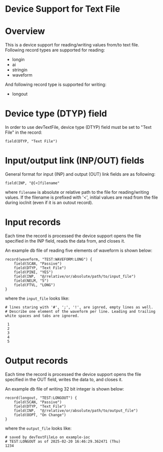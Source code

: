 Device Support for Text File
============================

# Overview

This is a device support for reading/writing values from/to text file. Following record types are supported for reading:
- longin
- ai
- stringin
- waveform

And following record type is supported for writing:
- longout

# Device type (DTYP) field
In order to use devTextFile, device type (DTYP) field must be set to "Text File" in the record:

`field(DTYP, "Text File")`

# Input/output link (INP/OUT) fields

General format for input (INP) and output (OUT) link fields are as following:

`field(INP, "@[<]filename"`

where `filename` is absolute or relative path to the file for reading/writing values. If the filename is prefixed with '<', initial values are read from the file during iocInit (even if it is an outout record).


# Input records

Each time the record is processed the device support opens the file specified in the INP field, reads the data from, and closes it.

An example db file of reading five elements of waveform is shown below:

```
record(waveform, "TEST:WAVEFORM:LONG") {
    field(SCAN, "Passive")
    field(DTYP, "Text File")
    field(PINI, "YES")
    field(INP,  "@/relative/or/absolute/path/to/input_file")
    field(NELM, "5")
    field(FTVL, "LONG")
}
```

where the `input_file` looks like:

```
# lines staring with '#', ';', '!', are ignred, empty lines as well.
# Describe one element of the waveform per line. Leading and trailing white spaces and tabs are ignored.

 1
 2
 3
 4
 5
```

# Output records

Each time the record is processed the device support opens the file specified in the OUT field, writes the data to, and closes it.

An example db file of writing 32 bit integer is shown below:

```
record(longout, "TEST:LONGOUT") {
    field(SCAN, "Passive")
    field(DTYP, "Text File")
    field(INP,  "@/relative/or/absolute/path/to/output_file")
    field(OOPT, "On Change")
}
```

where the `output_file` looks like:

```
# saved by devTextFileLo on example-ioc
# TEST:LONGOUT as of 2025-02-20 16:46:29.362471 (Thu)
1234
```
